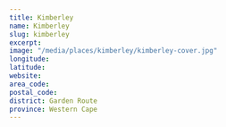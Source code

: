 ```yaml
---
title: Kimberley
name: Kimberley
slug: kimberley
excerpt: 
image: "/media/places/kimberley/kimberley-cover.jpg"
longitude: 
latitude: 
website: 
area_code: 
postal_code: 
district: Garden Route
province: Western Cape
---
```

